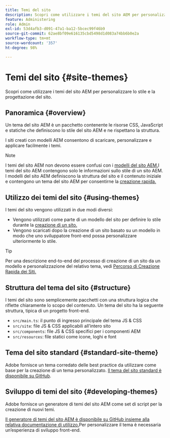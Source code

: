 ```yaml
---
title: Temi del sito
description: Scopri come utilizzare i temi del sito AEM per personalizzare lo stile e la progettazione del sito.
feature: Administering
role: Admin
exl-id: 53d4afb3-d091-47a1-ba12-5bcec99f46b9
source-git-commit: 62ae8bf09e616135cbd5498d1d083a74bb6b0e2a
workflow-type: tm+mt
source-wordcount: '357'
ht-degree: 98%

---
```


# Temi del sito {#site-themes}

Scopri come utilizzare i temi del sito AEM per personalizzare lo stile e la progettazione del sito.

## Panoramica {#overview}

Un tema del sito AEM è un pacchetto contenente le risorse CSS, JavaScript e statiche che definiscono lo stile del sito AEM e ne rispettano la struttura.

I siti creati con modelli AEM consentono di scaricare, personalizzare e applicare facilmente i temi.

>[!NOTE]
>
>I temi del sito AEM non devono essere confusi con i [modelli del sito AEM.](site-templates.md)I temi del sito AEM contengono solo le informazioni sullo stile di un sito AEM. I modelli del sito AEM definiscono la struttura del sito e il contenuto iniziale e contengono un tema del sito AEM per consentirne la [creazione rapida.](create-site.md)

## Utilizzo dei temi del sito {#using-themes}

I temi del sito vengono utilizzati in due modi diversi:

* Vengono utilizzati come parte di un modello del sito per definire lo stile durante la [creazione di un sito.](create-site.md)
* Vengono scaricati dopo la creazione di un sito basato su un modello in modo che uno sviluppatore front-end possa personalizzare ulteriormente lo stile.

>[!TIP]
>
>Per una descrizione end-to-end del processo di creazione di un sito da un modello e personalizzazione del relativo tema, vedi [Percorso di Creazione Rapida dei Siti.](/help/journey-sites/quick-site/overview.md)

## Struttura del tema del sito {#structure}

I temi del sito sono semplicemente pacchetti con una struttura logica che riflette chiaramente lo scopo del contenuto. Un tema del sito ha la seguente struttura, tipica di un progetto front-end.

* `src/main.ts`: il punto di ingresso principale del tema JS &amp; CSS
* `src/site`: file JS &amp; CSS applicabili all’intero sito
* `src/components`: file JS &amp; CSS specifici per i componenti AEM
* `src/resources`: file statici come icone, loghi e font

## Tema del sito standard {#standard-site-theme}

Adobe fornisce un tema corredato delle best practice da utilizzare come base per la creazione di un tema personalizzato. [Il tema del sito standard è disponibile su GitHub](https://github.com/adobe/aem-site-template-standard/tree/main/theme).

## Sviluppo di temi del sito {#developing-themes}

Adobe fornisce un generatore di temi del sito AEM come set di script per la creazione di nuovi temi.

[Il generatore di temi del sito AEM è disponibile su GitHub insieme alla relativa documentazione di utilizzo.](https://github.com/adobe/aem-site-theme-builder)Per personalizzare il tema è necessaria un’esperienza di sviluppo front-end.
